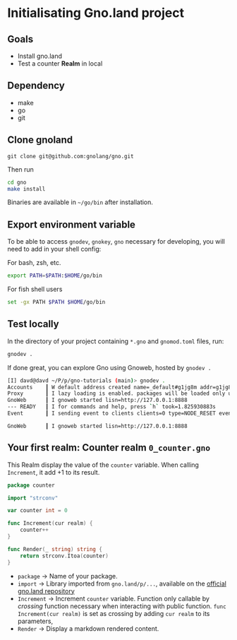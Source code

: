 # Initialisating Gno.land project
## Goals
- Install gno.land
- Test a counter **Realm** in local

## Dependency
- make
- go
- git

## Clone gnoland 
```
git clone git@github.com:gnolang/gno.git
```
Then run
```bash
cd gno
make install
```
Binaries are available in `~/go/bin` after installation.

## Export environment variable 
To be able to access `gnodev`, `gnokey`, `gno`  necessary for developing, you will need to add in your shell config:

For bash, zsh, etc.
```bash
export PATH=$PATH:$HOME/go/bin
```

For fish shell users
```bash
set -gx PATH $PATH $HOME/go/bin
```

## Test locally 
In the directory of your project containing `*.gno` and `gnomod.toml` files, run:
```bash
gnodev .
```

If done great, you can explore Gno using Gnoweb, hosted by `gnodev .`

```bash
[I] davd@davd ~/P/p/gno-tutorials (main)> gnodev .
Accounts    ┃ W default address created name=_default#g1jg8m addr=g1jg8mtutu9khhfwc4nxmuhcpftf0pajdhfvsqf5 mnemonic="source bonus chronic canvas draft south burst lottery vacant surface solve popular case indicate oppose farm nothing bullet exhibit title speed wink action roast"
Proxy       ┃ I lazy loading is enabled. packages will be loaded only upon a request via a query or transaction. loader=root<gno-tutorials>/root<examples>
GnoWeb      ┃ I gnoweb started lisn=http://127.0.0.1:8888
--- READY   ┃ I for commands and help, press `h` took=1.825930883s
Event       ┃ I sending event to clients clients=0 type=NODE_RESET event={}
```
```
GnoWeb      ┃ I gnoweb started lisn=http://127.0.0.1:8888
```

## Your first realm: Counter realm `0_counter.gno`

This Realm display the value of the `counter` variable.
When calling `Increment`, it add +1 to its result.

```go
package counter 

import "strconv"

var counter int = 0

func Increment(cur realm) {
	counter++
}

func Render(_ string) string {
	return strconv.Itoa(counter)
}
```

- `package` -> Name of your package.
- `import` -> Library imported from `gno.land/p/...`, available on the [official gno.land repository](https://github.com/gnolang/gno)
- `Increment` -> Increment `counter` variable. 
Function only callable by *crossing* function necessary when interacting with public function.
 `func Increment(cur realm)` is set as crossing by adding `cur realm` to its parameters,
- `Render` -> Display a markdown rendered content.
